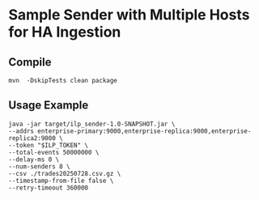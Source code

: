 # Sample Sender with Multiple Hosts for HA Ingestion

## Compile

`mvn  -DskipTests clean package`

## Usage Example

```
java -jar target/ilp_sender-1.0-SNAPSHOT.jar \
--addrs enterprise-primary:9000,enterprise-replica:9000,enterprise-replica2:9000 \
--token "$ILP_TOKEN" \
--total-events 50000000 \
--delay-ms 0 \
--num-senders 8 \
--csv ./trades20250728.csv.gz \
--timestamp-from-file false \
--retry-timeout 360000
```
